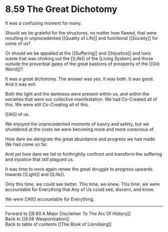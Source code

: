 # 8.59 The Great Dichotomy

It was a confusing moment for many.

Should we be grateful for the structures, no matter how flawed, that were resulting in unprecedented [[Quality of Life]] and functional [[Society]] for some of us?

Or should we be appalled at the [[Suffering]] and [[Injustice]] and toxic waste that was choking out the [[Life]] of the [Living System] and those outside the proverbial gates of the great bastions of prosperity of the [[Old World]]?

It was a great dichotomy. The answer was yes. It was both. It was good. And it was evil. 

Both the light and the darkness were present within us, and within the societies that were our collective manifestation. We had Co-Created all of this. We were still Co-Creating all of this. 

[[All]] of us. 

We enjoyed the unprecedented moments of luxury and safety, but we shuddered at the costs we were becoming more and more conscious of.

How dare we denigrate the great abundance and progress we had made. We had come so far.

And yet how dare we fail to forthrightly confront and transform the suffering and injustice that still plagued us.

It was time to once again renew the great struggle to progress upwards towards [[Light]] and [[Life]].

Only this time, we could see better. This time, we knew. This time, we were accountable for Everything that Any of Us could see, discern, and know. 

We were [[All]] accountable for Everything.

___

Forward to [[8.60 A Major Disclaimer To The Arc Of History]]   
Back to [[8.58 Weaponization]]       
Back to table of contents [[The Book of Lionsberg]]  
